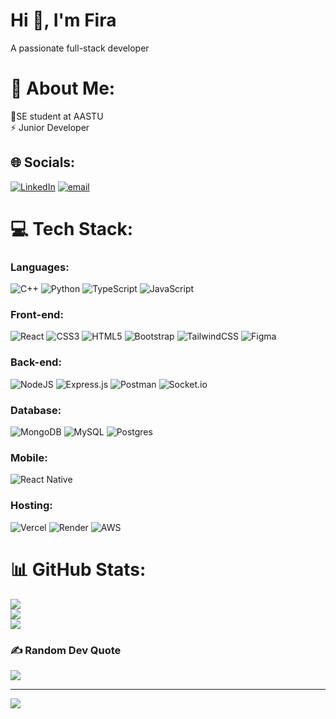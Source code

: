 <h1>Hi 👋, I'm  Fira</h1>
<p>A passionate full-stack developer </p>

# 💫 About Me:
🔭SE student at AASTU<br>⚡ Junior Developer


## 🌐 Socials:
[![LinkedIn](https://img.shields.io/badge/LinkedIn-%230077B5.svg?logo=linkedin&logoColor=white)](https://linkedin.com/in/firaol-gula-3396b8352) [![email](https://img.shields.io/badge/Email-D14836?logo=gmail&logoColor=white)](mailto:firaolgula@gmail.com) 


# 💻 Tech Stack:
<h3>Languages: </h3>

![C++](https://img.shields.io/badge/c++-%2300599C.svg?style=flat&logo=c%2B%2B&logoColor=white) ![Python](https://img.shields.io/badge/python-3670A0?style=flat&logo=python&logoColor=ffdd54) ![TypeScript](https://img.shields.io/badge/typescript-%23007ACC.svg?style=flat&logo=typescript&logoColor=white) ![JavaScript](https://img.shields.io/badge/javascript-%23323330.svg?style=flat&logo=javascript&logoColor=%23F7DF1E) 

<h3>Front-end: </h3>

![React](https://img.shields.io/badge/react-%2320232a.svg?style=flat&logo=react&logoColor=%2361DAFB) ![CSS3](https://img.shields.io/badge/css3-%231572B6.svg?style=flat&logo=css3&logoColor=white) ![HTML5](https://img.shields.io/badge/html5-%23E34F26.svg?style=flat&logo=html5&logoColor=white) ![Bootstrap](https://img.shields.io/badge/bootstrap-%238511FA.svg?style=flat&logo=bootstrap&logoColor=white) ![TailwindCSS](https://img.shields.io/badge/tailwindcss-%2338B2AC.svg?style=flat&logo=tailwind-css&logoColor=white)  ![Figma](https://img.shields.io/badge/figma-%23F24E1E.svg?style=flat&logo=figma&logoColor=white)

<h3>Back-end: </h3>

 ![NodeJS](https://img.shields.io/badge/node.js-6DA55F?style=flat&logo=node.js&logoColor=white)  ![Express.js](https://img.shields.io/badge/express.js-%23404d59.svg?style=flat&logo=express&logoColor=%2361DAFB) ![Postman](https://img.shields.io/badge/Postman-FF6C37?style=flat&logo=postman&logoColor=white) ![Socket.io](https://img.shields.io/badge/Socket.io-black?style=flat&logo=socket.io&badgeColor=010101) 
 
<h3>Database: </h3>

 ![MongoDB](https://img.shields.io/badge/MongoDB-%234ea94b.svg?style=flat&logo=mongodb&logoColor=white) ![MySQL](https://img.shields.io/badge/mysql-4479A1.svg?style=flat&logo=mysql&logoColor=white) ![Postgres](https://img.shields.io/badge/postgres-%23316192.svg?style=flat&logo=postgresql&logoColor=white) 

 <h3>Mobile: </h3>

  ![React Native](https://img.shields.io/badge/react_native-%2320232a.svg?style=flat&logo=react&logoColor=%2361DAFB) 

 <h3>Hosting: </h3>
 
![Vercel](https://img.shields.io/badge/vercel-%23000000.svg?style=flat&logo=vercel&logoColor=white) ![Render](https://img.shields.io/badge/Render-%46E3B7.svg?style=flat&logo=render&logoColor=white) ![AWS](https://img.shields.io/badge/AWS-%23FF9900.svg?style=flat&logo=amazon-aws&logoColor=white)  
# 📊 GitHub Stats:
![](https://github-readme-stats.vercel.app/api?username=fira-g&theme=dark&hide_border=false&include_all_commits=false&count_private=false)<br/>
![](https://github-readme-streak-stats.herokuapp.com/?user=fira-g&theme=dark&hide_border=false)<br/>
![](https://github-readme-stats.vercel.app/api/top-langs/?username=fira-g&theme=dark&hide_border=false&include_all_commits=false&count_private=false&layout=compact)

### ✍️ Random Dev Quote
![](https://quotes-github-readme.vercel.app/api?type=horizontal&theme=radical)

---
[![](https://visitcount.itsvg.in/api?id=fira-g&icon=0&color=0)](https://visitcount.itsvg.in)

<!-- Proudly created with GPRM ( https://gprm.itsvg.in ) -->
